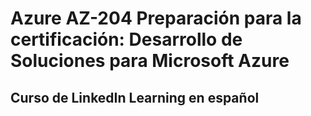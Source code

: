 # Azure AZ-204 Preparación para la certificación: Desarrollo de Soluciones para Microsoft Azure
## Curso de LinkedIn Learning en español
